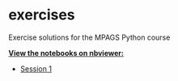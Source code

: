exercises
=========

Exercise solutions for the MPAGS Python course

**[View the notebooks on nbviewer:](http://nbviewer.ipython.org/github/mpags-python/exercises/tree/master/)**

* [Session 1](http://nbviewer.ipython.org/github/mpags-python/exercises/blob/master/Exercises1.ipynb)
